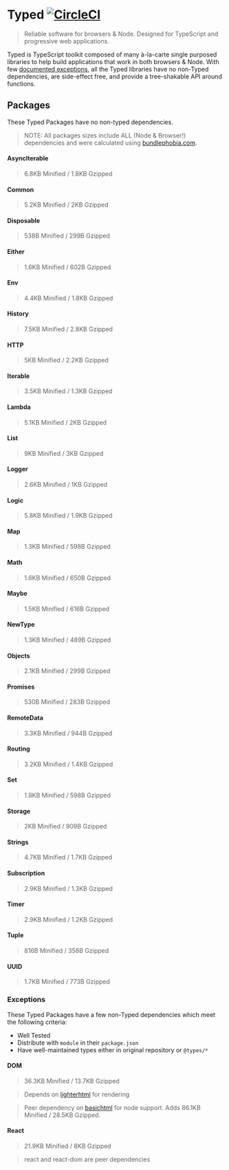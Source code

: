 # Typed [![CircleCI](https://circleci.com/gh/TylorS/typed-prelude/tree/master.svg?style=svg)](https://circleci.com/gh/TylorS/typed-prelude/tree/master)

> Reliable software for browsers & Node. Designed for TypeScript and progressive web applications.

Typed is TypeScript toolkit composed of many à-la-carte single purposed libraries to help build applications
that work in both browsers & Node. With few [documented exceptions](#exceptions), all the Typed libraries have no non-Typed dependencies,
are side-effect free, and provide a tree-shakable API around functions.


## Packages

These Typed Packages have no non-typed dependencies.

> NOTE: All packages sizes include ALL (Node & Browser!) dependencies and were calculated using [bundlephobia.com](https://bundlephobia.com). 

#### AsyncIterable 

> 6.8KB Minified / 1.8KB Gzipped

#### Common

> 5.2KB Minified / 2KB Gzipped

#### Disposable

> 538B Minified / 299B Gzipped

#### Either

> 1.6KB Minified / 602B Gzipped

#### Env

> 4.4KB Minified / 1.8KB Gzipped

#### History

> 7.5KB Minified / 2.8KB Gzipped

#### HTTP

> 5KB Minified / 2.2KB Gzipped

#### Iterable

> 3.5KB Minified / 1.3KB Gzipped

#### Lambda

> 5.1KB Minified / 2KB Gzipped

#### List

> 9KB Minified / 3KB Gzipped

#### Logger

> 2.6KB Minified / 1KB Gzipped

#### Logic

> 5.8KB Minified / 1.9KB Gzipped

#### Map

> 1.3KB Minified / 598B Gzipped

#### Math

> 1.6KB Minified / 650B Gzipped

#### Maybe

> 1.5KB Minified / 616B Gzipped

#### NewType

> 1.3KB Minified / 489B Gzipped

#### Objects

> 2.1KB Minified / 299B Gzipped

#### Promises

> 530B Minified / 283B Gzipped

#### RemoteData

> 3.3KB Minified / 944B Gzipped

#### Routing

> 3.2KB Minified / 1.4KB Gzipped

#### Set

> 1.8KB Minified / 598B Gzipped

#### Storage

> 2KB Minified / 909B Gzipped

#### Strings

> 4.7KB Minified / 1.7KB Gzipped

#### Subscription

> 2.9KB Minified / 1.3KB Gzipped

#### Timer

> 2.9KB Minified / 1.2KB Gzipped

#### Tuple

> 816B Minified / 358B Gzipped

#### UUID

> 1.7KB Minified / 773B Gzipped


### Exceptions

These Typed Packages have a few non-Typed dependencies which meet the following criteria:

- Well Tested
- Distribute with `module` in their `package.json`
- Have well-maintained types either in original repository or `@types/*`

#### DOM

> 36.3KB  Minified / 13.7KB Gzipped

> Depends on [lighterhtml](https://github.com/WebReflection/lighterhtml) for rendering

> Peer dependency on [basichtml](https://github.com/WebReflection/basicHTML) for node support. Adds 86.1KB Minified / 28.5KB Gzipped.

#### React

> 21.9KB Minified / 8KB Gzipped

> react and react-dom are peer dependencies

